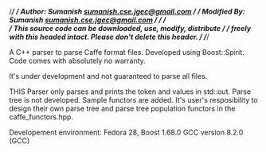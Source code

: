 /**********************************************************************/
/* Author: Sumanish <sumanish.cse.jgec@gmail.com>                     */
/* Modified By: Sumanish <sumanish.cse.jgec@gmail.com>                */
/*                                                                    */  
/* This source code can be downloaded, use, modify, distribute        */
/* freely with this headed intact. Please don't delete this header.   */
/**********************************************************************/ 

A C++ parser to parse Caffe format files. Developed using Boost::Spirit.
Code comes with absolutely no warranty.

It's under development and not guaranteed to parse all files.

THIS Parser only parses and prints the token and values in std::out.
Parse tree is not developed. Sample functors are added. It's user's 
resposibility to design their own parse tree and parse tree population
functors in the caffe_functors.hpp.

Developement environment:
Fedora 28,
Boost 1.68.0
GCC version 8.2.0 (GCC)
